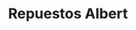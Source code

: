 ---
title: "Repuestos Albert"
url: /villa-altagracia/repuestos-albert/
shop: piezas de automóviles
---